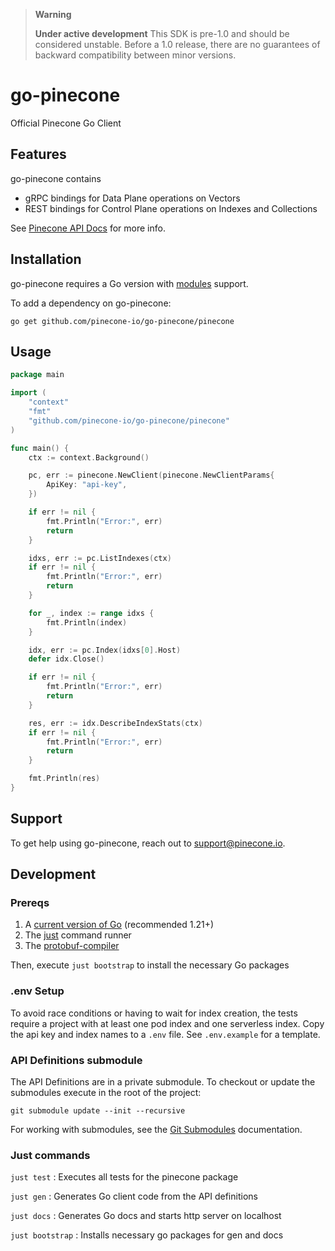 > **Warning**
>
> **Under active development** This SDK is pre-1.0 and should be considered unstable. Before a 1.0 release, there are
> no guarantees of backward compatibility between minor versions.

# go-pinecone

Official Pinecone Go Client

## Features

go-pinecone contains

- gRPC bindings for Data Plane operations on Vectors
- REST bindings for Control Plane operations on Indexes and Collections

See [Pinecone API Docs](https://docs.pinecone.io/reference/) for more info.

## Installation

go-pinecone requires a Go version with [modules](https://github.com/golang/go/wiki/Modules) support.

To add a dependency on go-pinecone:

```shell
go get github.com/pinecone-io/go-pinecone/pinecone
```

## Usage

```go
package main

import (
	"context"
	"fmt"
	"github.com/pinecone-io/go-pinecone/pinecone"
)

func main() {
	ctx := context.Background()

	pc, err := pinecone.NewClient(pinecone.NewClientParams{
		ApiKey: "api-key",
	})

	if err != nil {
		fmt.Println("Error:", err)
		return
	}

	idxs, err := pc.ListIndexes(ctx)
	if err != nil {
		fmt.Println("Error:", err)
		return
	}

	for _, index := range idxs {
		fmt.Println(index)
	}

	idx, err := pc.Index(idxs[0].Host)
	defer idx.Close()

	if err != nil {
		fmt.Println("Error:", err)
		return
	}

	res, err := idx.DescribeIndexStats(ctx)
	if err != nil {
		fmt.Println("Error:", err)
		return
	}

	fmt.Println(res)
}
```

## Support

To get help using go-pinecone, reach out to support@pinecone.io.

## Development

### Prereqs

1. A [current version of Go](https://go.dev/doc/install) (recommended 1.21+)
2. The [just](https://github.com/casey/just?tab=readme-ov-file#installation) command runner
3. The [protobuf-compiler](https://grpc.io/docs/protoc-installation/)

Then, execute `just bootstrap` to install the necessary Go packages

### .env Setup

To avoid race conditions or having to wait for index creation, the tests require a project with at least one pod index
and one serverless index. Copy the api key and index names to a `.env` file. See `.env.example` for a template.

### API Definitions submodule

The API Definitions are in a private submodule. To checkout or update the submodules execute in the root of the project:

```shell
git submodule update --init --recursive
```

For working with submodules, see the [Git Submodules](https://git-scm.com/book/en/v2/Git-Tools-Submodules) documentation.

### Just commands

`just test` : Executes all tests for the pinecone package

`just gen` : Generates Go client code from the API definitions

`just docs` : Generates Go docs and starts http server on localhost

`just bootstrap` : Installs necessary go packages for gen and docs
